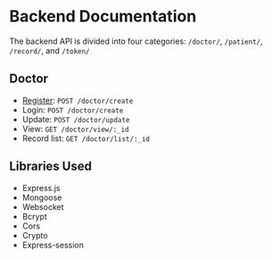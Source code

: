 # Backend Documentation

The backend API is divided into four categories: `/doctor/`, `/patient/`, `/record/`, and `/token/`

## Doctor

- [Register](doctor/create.md): `POST /doctor/create`
- Login: `POST /doctor/create`
- Update: `POST /doctor/update`
- View: `GET /doctor/view/:_id`
- Record list: `GET /doctor/list/:_id`

## Libraries Used

- Express.js
- Mongoose
- Websocket
- Bcrypt
- Cors
- Crypto
- Express-session
